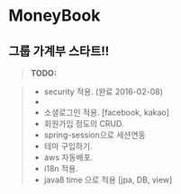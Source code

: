 # MoneyBook
## 그룹 가계부 스타트!!

> **TODO:**

> - security 적용. (완료 2016-02-08)
> - 
> - 소셜로그인 적용. [facebook, kakao]
> - 회원가입 정도의 CRUD.
> - spring-session으로 세션연동
> - 테마 구입하기.
> - aws 자동배포.
> - i18n 적용.
> - java8 time 으로 적용 [jpa, DB, view]
